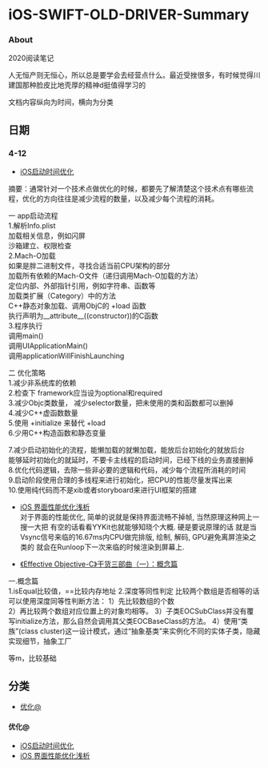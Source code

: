 # iOS-SWIFT-OLD-DRIVER-Summary

### About

2020阅读笔记  

人无恒产则无恒心，所以总是要学会去经营点什么。最近受挫很多，有时候觉得川建国那种脸皮比地壳厚的精神d挺值得学习的  

文档内容纵向为时间，横向为分类  

## 日期

### 4-12
* [iOS启动时间优化](http://www.zoomfeng.com/blog/launch-time.html)   

 摘要：通常针对一个技术点做优化的时候，都要先了解清楚这个技术点有哪些流程，优化的方向往往是减少流程的数量，以及减少每个流程的消耗。

一 app启动流程  
1.解析Info.plist  
加载相关信息，例如闪屏  
沙箱建立、权限检查  
2.Mach-O加载   
如果是胖二进制文件，寻找合适当前CPU架构的部分  
加载所有依赖的Mach-O文件（递归调用Mach-O加载的方法）  
定位内部、外部指针引用，例如字符串、函数等  
加载类扩展（Category）中的方法  
C++静态对象加载、调用ObjC的 +load 函数  
执行声明为__attribute__((constructor))的C函数  
3.程序执行  
调用main()  
调用UIApplicationMain()  
调用applicationWillFinishLaunching  

二 优化策略  
1.减少非系统库的依赖  
2.检查下 framework应当设为optional和required  
3.减少Objc类数量， 减少selector数量，把未使用的类和函数都可以删掉   
4.减少C++虚函数数量  
5.使用 +initialize 来替代 +load  
6.少用C++构造函数和静态变量     

7.减少启动初始化的流程，能懒加载的就懒加载，能放后台初始化的就放后台  
能够延时初始化的就延时，不要卡主线程的启动时间，已经下线的业务直接删掉  
8.优化代码逻辑，去除一些非必要的逻辑和代码，减少每个流程所消耗的时间  
9.启动阶段使用合理的多线程来进行初始化，把CPU的性能尽量发挥出来  
10.使用纯代码而不是xib或者storyboard来进行UI框架的搭建  

* [iOS 界面性能优化浅析](https://coderzsq.github.io/2018/07/iOS-%E7%95%8C%E9%9D%A2%E6%80%A7%E8%83%BD%E4%BC%98%E5%8C%96%E6%B5%85%E6%9E%90/)   
对于界面的性能优化, 简单的说就是保持界面流畅不掉帧, 当然原理这种网上一搜一大把   有空的话看看YYKit也就能够知晓个大概. 硬是要说原理的话   就是当Vsync信号来临的16.67ms内CPU做完排版, 绘制, 解码, GPU避免离屏渲染之类的   就会在Runloop下一次来临的时候渲染到屏幕上.  

* [《Effective Objective-C》干货三部曲（一）：概念篇](https://juejin.im/post/5a4f34226fb9a01cb0492016)   

一.概念篇  
1.isEqual比较值，==比较内存地址 
2.深度等同性判定 比较两个数组是否相等的话可以使用深度同等性判断方法： 1）先比较数组的个数   
2）再比较两个数组对应位置上的对象均相等。
3）子类EOCSubClass并没有覆写initialize方法，那么自然会调用其父类EOCBaseClass的方法。 
4）使用“类族”(class cluster)这一设计模式，通过“抽象基类”来实例化不同的实体子类，隐藏实现细节，抽象工厂

等m，比较基础


## 分类
- [优化@](#优化)

#### 优化@
* [iOS启动时间优化](http://www.zoomfeng.com/blog/launch-time.html) 
* [iOS 界面性能优化浅析](https://coderzsq.github.io/2018/07/iOS-%E7%95%8C%E9%9D%A2%E6%80%A7%E8%83%BD%E4%BC%98%E5%8C%96%E6%B5%85%E6%9E%90/) 
